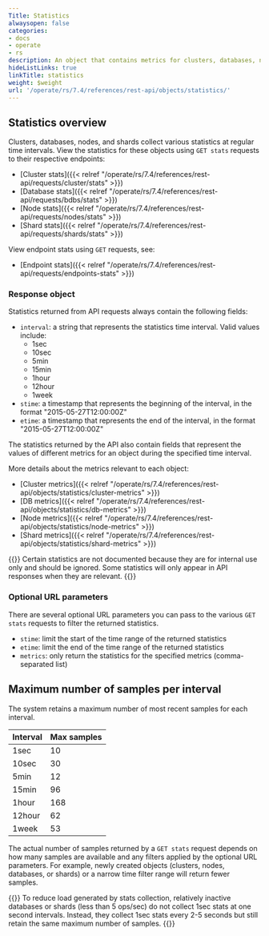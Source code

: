 ```yaml
---
Title: Statistics
alwaysopen: false
categories:
- docs
- operate
- rs
description: An object that contains metrics for clusters, databases, nodes, or shards
hideListLinks: true
linkTitle: statistics
weight: $weight
url: '/operate/rs/7.4/references/rest-api/objects/statistics/'
---
```


## Statistics overview

Clusters, databases, nodes, and shards collect various statistics at regular time intervals. View the statistics for these objects using `GET stats` requests to their respective endpoints:
- [Cluster stats]({{< relref "/operate/rs/7.4/references/rest-api/requests/cluster/stats" >}})
- [Database stats]({{< relref "/operate/rs/7.4/references/rest-api/requests/bdbs/stats" >}})
- [Node stats]({{< relref "/operate/rs/7.4/references/rest-api/requests/nodes/stats" >}})
- [Shard stats]({{< relref "/operate/rs/7.4/references/rest-api/requests/shards/stats" >}})

View endpoint stats using `GET` requests, see:
- [Endpoint stats]({{< relref "/operate/rs/7.4/references/rest-api/requests/endpoints-stats" >}})

### Response object

Statistics returned from API requests always contain the following fields:
- `interval`: a string that represents the statistics time interval. Valid values include: 
    - 1sec
    - 10sec
    - 5min
    - 15min
    - 1hour
    - 12hour
    - 1week
- `stime`: a timestamp that represents the beginning of the interval, in the format "2015-05-27T12:00:00Z"
- `etime`: a timestamp that represents the end of the interval, in the format "2015-05-27T12:00:00Z"

The statistics returned by the API also contain fields that represent the values of different metrics for an object during the specified time interval.

More details about the metrics relevant to each object:
- [Cluster metrics]({{< relref "/operate/rs/7.4/references/rest-api/objects/statistics/cluster-metrics" >}})
- [DB metrics]({{< relref "/operate/rs/7.4/references/rest-api/objects/statistics/db-metrics" >}})
- [Node metrics]({{< relref "/operate/rs/7.4/references/rest-api/objects/statistics/node-metrics" >}})
- [Shard metrics]({{< relref "/operate/rs/7.4/references/rest-api/objects/statistics/shard-metrics" >}})

{{<note>}}
Certain statistics are not documented because they are for internal use only and should be ignored. Some statistics will only appear in API responses when they are relevant.
{{</note>}}

### Optional URL parameters

There are several optional URL parameters you can pass to the various `GET stats` requests to filter the returned statistics.

- `stime`: limit the start of the time range of the returned statistics
- `etime`: limit the end of the time range of the returned statistics
- `metrics`: only return the statistics for the specified metrics (comma-separated list)

## Maximum number of samples per interval

The system retains a maximum number of most recent samples for each interval.

| Interval | Max samples |
|----------|-------------|
| 1sec     | 10 |
| 10sec    | 30 |
| 5min     | 12 |
| 15min    | 96 |
| 1hour    | 168 |
| 12hour   | 62 |
| 1week    | 53 |

The actual number of samples returned by a `GET stats` request depends on how many samples are available and any filters applied by the optional URL parameters. For example, newly created objects (clusters, nodes, databases, or shards) or a narrow time filter range will return fewer samples.

{{<note>}}
To reduce load generated by stats collection, relatively inactive databases or shards (less than 5 ops/sec) do not collect 1sec stats at one second intervals. Instead, they collect 1sec stats every 2-5 seconds but still retain the same maximum number of samples.
{{</note>}}
